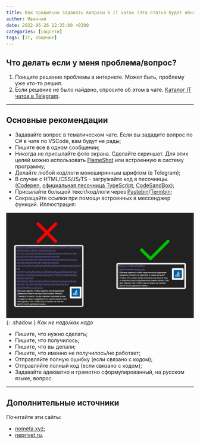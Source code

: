 ```yaml
---
title: Как правильно задавать вопросы в IT чатах (Эта статья будет обновляться)
author: Иванчай
date: 2022-06-26 12:35:00 +0300
categories: [соцсети]
tags: [it, общение]
---
```


## Что делать если у меня проблема/вопрос?

1. Поищите решение проблемы в интернете. Может быть, проблему уже кто-то решил.
2. Если решение не было найдено, спросите об этом в чате. [Каталог IT чатов в Telegram](https://t.me/it_chats).

---

## Основные рекомендации

- Задавайте вопрос в тематическом чате. Если вы зададите вопрос по C# в чате по VSCode, вам будут не рады;
- Пишите все в одном сообщении;
- Никогда не присылайте фото экрана. Сделайте скриншот. Для этих целей можно использовать [FlameShot](https://flameshot.org/) или встроенную в систему программу;
- Делайте любой код/логи моноширинным шрифтом (в Telegram);
- В случае с HTML/CSS/JS/TS - загружайте код в песочницы. ([Codepen](https://codepen.io/), [официальная песочница TypeScript](https://www.typescriptlang.org/play/), [CodeSandBox](https://codesandbox.io/));
- Присылайте большой текст/код/логи через [Pastebin](https://pastebin.com/)/[Termbin](https://termbin.com/);
- Сокращайте ссылки при помощи встроенных в мессенджер функций. Иллюстрация:

![](/uploads/2022-06-28-kak-pravilno-zadat-vopros-v-it-chate/good-links.png){: .shadow }
_Как не надо/как надо_

- Пишите, что нужно сделать;
- Пишите, что получилось;
- Пишите, что вы делали;
- Пишите, что именно не получилось/не работает;
- Отправляйте полную ошибку (если связано с кодом);
- Отправляйте полный код (если связано с кодом);
- Задавайте адекватно и грамотно сформулированный, на русском языке, вопрос.

---

## Дополнительные источники

Почитайте эти сайты:

- [nometa.xyz](https://nometa.xyz);
- [neprivet.ru](https://neprivet.ru).
